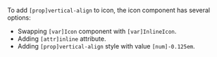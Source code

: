 To add `[prop]vertical-align` to icon, the icon component has several options:

- Swapping `[var]Icon` component with `[var]InlineIcon`.
- Adding `[attr]inline` attribute.
- Adding `[prop]vertical-align` style with value `[num]-0.125em`.
